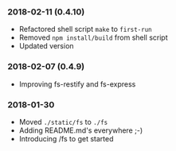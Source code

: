 ### 2018-02-11 (0.4.10)
- Refactored shell script `make` to `first-run`
- Removed `npm install/build` from shell script
- Updated version

### 2018-02-07 (0.4.9)
- Improving fs-restify and fs-express

### 2018-01-30
- Moved `./static/fs` to `./fs`
- Adding README.md's everywhere ;-)
- Introducing /fs to get started
